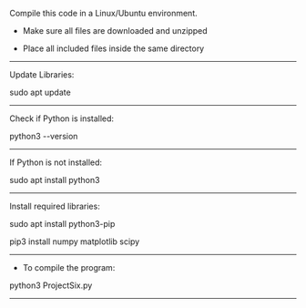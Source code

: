 Compile this code in a Linux/Ubuntu environment.

- Make sure all files are downloaded and unzipped

- Place all included files inside the same directory

-----------------------------------------------------

Update Libraries:

sudo apt update

-----------------------------------------------------

Check if Python is installed:

python3 --version

-----------------------------------------------------

If Python is not installed:

sudo apt install python3

-----------------------------------------------------

Install required libraries:

sudo apt install python3-pip

pip3 install numpy matplotlib scipy 

-----------------------------------------------------

- To compile the program:

python3 ProjectSix.py

-----------------------------------------------------

